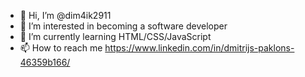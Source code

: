 - 👋 Hi, I’m @dim4ik2911
- 👀 I’m interested in becoming a software developer
- 🌱 I’m currently learning HTML/CSS/JavaScript
- 📫 How to reach me https://www.linkedin.com/in/dmitrijs-paklons-46359b166/
<!---
dim4ik2911/dim4ik2911 is a ✨ special ✨ repository because its `README.md` (this file) appears on your GitHub profile.
You can click the Preview link to take a look at your changes.
--->
